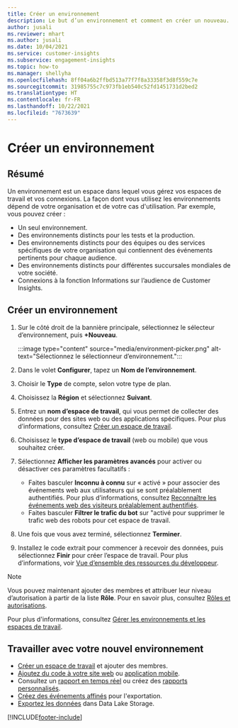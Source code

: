 ```yaml
---
title: Créer un environnement
description: Le but d’un environnement et comment en créer un nouveau.
author: jusali
ms.reviewer: mhart
ms.author: jusali
ms.date: 10/04/2021
ms.service: customer-insights
ms.subservice: engagement-insights
ms.topic: how-to
ms.manager: shellyha
ms.openlocfilehash: 8ff04a6b2ffbd513a77f7f8a33358f3d8f559c7e
ms.sourcegitcommit: 31985755c7c973fb1eb540c52fd1451731d2bed2
ms.translationtype: HT
ms.contentlocale: fr-FR
ms.lasthandoff: 10/22/2021
ms.locfileid: "7673639"
---
```

# <a name="create-a-new-environment"></a>Créer un environnement 

## <a name="overview"></a>Résumé

Un environnement est un espace dans lequel vous gérez vos espaces de travail et vos connexions. La façon dont vous utilisez les environnements dépend de votre organisation et de votre cas d'utilisation. Par exemple, vous pouvez créer :

- Un seul environnement.
- Des environnements distincts pour les tests et la production.
- Des environnements distincts pour des équipes ou des services spécifiques de votre organisation qui contiennent des événements pertinents pour chaque audience.
- Des environnements distincts pour différentes succursales mondiales de votre société.
- Connexions à la fonction Informations sur l’audience de Customer Insights.

## <a name="create-a-new-environment"></a>Créer un environnement

1. Sur le côté droit de la bannière principale, sélectionnez le sélecteur d’environnement, puis **+Nouveau**.

   :::image type="content" source="media/environment-picker.png" alt-text="Sélectionnez le sélectionneur d’environnement.":::

1. Dans le volet **Configurer**, tapez un **Nom de l’environnement**.

1. Choisir le **Type** de compte, selon votre type de plan.

1. Choisissez la **Région** et sélectionnez **Suivant**. 

1. Entrez un **nom d’espace de travail**, qui vous permet de collecter des données pour des sites web ou des applications spécifiques. Pour plus d’informations, consultez [Créer un espace de travail](create-workspace.md).

1. Choisissez le **type d’espace de travail** (web ou mobile) que vous souhaitez créer. 

1. Sélectionnez **Afficher les paramètres avancés** pour activer ou désactiver ces paramètres facultatifs :

   - Faites basculer **Inconnu à connu** sur « activé » pour associer des événements web aux utilisateurs qui se sont préalablement authentifiés. Pour plus d’informations, consultez [Reconnaître les événements web des visiteurs préalablement authentifiés](unknown-to-known.md).
   - Faites basculer **Filtrer le trafic du bot** sur "activé pour supprimer le trafic web des robots pour cet espace de travail. 

1. Une fois que vous avez terminé, sélectionnez **Terminer**. 

1. Installez le code extrait pour commencer à recevoir des données, puis sélectionnez **Finir** pour créer l’espace de travail. Pour plus d’informations, voir [Vue d’ensemble des ressources du développeur](developer-resources.md).

> [!NOTE]
> Vous pouvez maintenant ajouter des membres et attribuer leur niveau d’autorisation à partir de la liste **Rôle**. Pour en savoir plus, consultez [Rôles et autorisations](user-roles.md). 

Pour plus d'informations, consultez [Gérer les environnements et les espaces de travail](manage-environments-workspaces.md).

## <a name="work-with-your-new-environment"></a>Travailler avec votre nouvel environnement

- [Créer un espace de travail](../engagement-insights/create-workspace.md) et ajouter des membres.
- [Ajoutez du code à votre site web](../engagement-insights/instrument-website.md) ou [application mobile](../engagement-insights/developer-resources.md#capture-events-from-mobile-apps).
- Consultez un [rapport en temps réel](../engagement-insights/view-reports.md) ou créez des [rapports personnalisés](../engagement-insights/custom-reports.md).
- [Créez des événements affinés](../engagement-insights/refined-events.md) pour l'exportation.
- [Exportez les données](../engagement-insights/export-events.md) dans Data Lake Storage.

[!INCLUDE[footer-include](../includes/footer-banner.md)]
